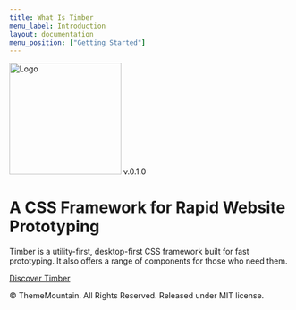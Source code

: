 ```yaml
---
title: What Is Timber
menu_label: Introduction
layout: documentation
menu_position: ["Getting Started"]
---
```


<div class="section-block p-0 bg-black">
    <div class="row fluid h-screen">
        <div class="col w-6/12 offset-3 flex items-center center">
            <div>
                <img class="mx-auto" src="images/logo.svg" width="200" alt="Logo"/>
                <span class="badge rounded mr-auto relative -pst-30 bg-indigo color-white">v.0.1.0</span>
                <h1 class="text-huge color-white font-light">A CSS Framework for Rapid Website Prototyping</h1>
                <p class="text-large color-grey-dark">Timber is a utility-first, desktop-first CSS framework built for fast prototyping. It also offers a range of components for those who need them.</p>
                <a href="getting-started-timber.html" class="button rounded bg-hover-shadow-4xl">Discover Timber</a>
            </div>
        </div>
    </div>
    <p class="copyright w-full h-0 mb-0 relative -pst-40 center color-grey-dark">&copy; ThemeMountain. All Rights Reserved. Released under MIT license.</p>
</div>
